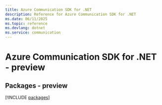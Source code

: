 ```yaml
---
title: Azure Communication SDK for .NET
description: Reference for Azure Communication SDK for .NET
ms.date: 06/11/2025
ms.topic: reference
ms.devlang: dotnet
ms.service: communication
---
```

# Azure Communication SDK for .NET - preview
## Packages - preview
[!INCLUDE [packages](communication-index.md)]